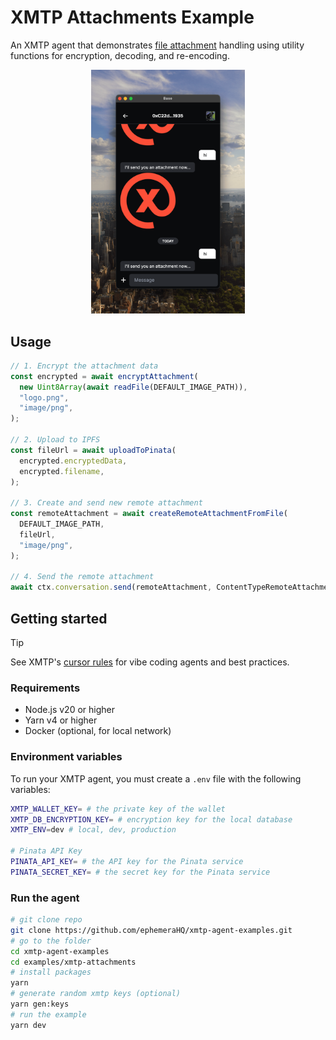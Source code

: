 # XMTP Attachments Example

An XMTP agent that demonstrates [file attachment](https://docs.xmtp.org/agents/content-types/attachments) handling using utility functions for encryption, decoding, and re-encoding.

<p align="center" >
  <img src="media/left.png" alt="Image 1" width="49%">
</p>

## Usage

```typescript
// 1. Encrypt the attachment data
const encrypted = await encryptAttachment(
  new Uint8Array(await readFile(DEFAULT_IMAGE_PATH)),
  "logo.png",
  "image/png",
);

// 2. Upload to IPFS
const fileUrl = await uploadToPinata(
  encrypted.encryptedData,
  encrypted.filename,
);

// 3. Create and send new remote attachment
const remoteAttachment = await createRemoteAttachmentFromFile(
  DEFAULT_IMAGE_PATH,
  fileUrl,
  "image/png",
);

// 4. Send the remote attachment
await ctx.conversation.send(remoteAttachment, ContentTypeRemoteAttachment);
```

## Getting started

> [!TIP]
> See XMTP's [cursor rules](/.cursor/README.md) for vibe coding agents and best practices.

### Requirements

- Node.js v20 or higher
- Yarn v4 or higher
- Docker (optional, for local network)

### Environment variables

To run your XMTP agent, you must create a `.env` file with the following variables:

```bash
XMTP_WALLET_KEY= # the private key of the wallet
XMTP_DB_ENCRYPTION_KEY= # encryption key for the local database
XMTP_ENV=dev # local, dev, production

# Pinata API Key
PINATA_API_KEY= # the API key for the Pinata service
PINATA_SECRET_KEY= # the secret key for the Pinata service
```

### Run the agent

```bash
# git clone repo
git clone https://github.com/ephemeraHQ/xmtp-agent-examples.git
# go to the folder
cd xmtp-agent-examples
cd examples/xmtp-attachments
# install packages
yarn
# generate random xmtp keys (optional)
yarn gen:keys
# run the example
yarn dev
```
